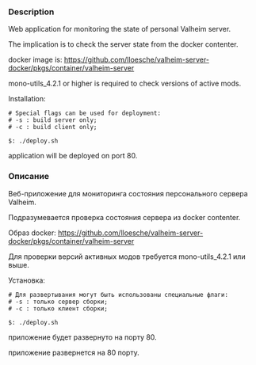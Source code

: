 ### Description
Web application for monitoring the state of personal Valheim server.

The implication is to check the server state from the docker contenter.

docker image is: https://github.com/lloesche/valheim-server-docker/pkgs/container/valheim-server

mono-utils_4.2.1 or higher is required to check versions of active mods.

Installation:

```bash.
# Special flags can be used for deployment:
# -s : build server only;
# -c : build client only;

$: ./deploy.sh
```

application will be deployed on port 80.

### Описание
Веб-приложение для мониторинга состояния персонального сервера Valheim.

Подразумевается проверка состояния сервера из docker contenter.

Образ docker: https://github.com/lloesche/valheim-server-docker/pkgs/container/valheim-server

Для проверки версий активных модов требуется mono-utils_4.2.1 или выше.

Установка:

```bash.
# Для развертывания могут быть использованы специальные флаги:
# -s : только сервер сборки;
# -c : только клиент сборки;

$: ./deploy.sh
```

приложение будет развернуто на порту 80.

приложение развернется на 80 порту.



